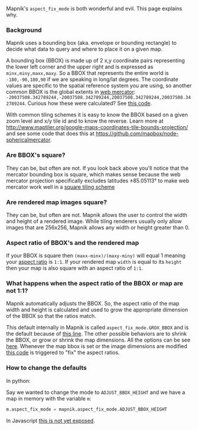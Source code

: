 Mapnik's `aspect_fix_mode` is both wonderful and evil. This page explains why.

### Background

Mapnik uses a bounding box (aka. envelope or bounding rectangle) to decide what data to query and where to place it on a given map.

A bounding box (BBOX) is made up of 2 x,y coordinate pairs representing the lower left corner and the upper right and is expressed as `minx,miny,maxx,maxy`. So a BBOX that represents the entire world is `-180,-90,180,90` if we are speaking in long/lat degrees. The coordinate values are specific to the spatial reference system you are using, so another common BBOX is the global extents in [web mercator](http://wiki.openstreetmap.org/wiki/Mercator): `-20037508.342789244,-20037508.342789244,20037508.342789244,20037508.342789244`. Curious how these were calculated? See [this code](https://github.com/mapbox/tilelive-mapnik/blob/2af055024e74414e75c714cbd47a115f43cfb3f2/lib/render.js#L8-L12).

With common tiling schemes it is easy to know the BBOX based on a given zoom level and x/y tile id and to know the reverse. Learn more at <http://www.maptiler.org/google-maps-coordinates-tile-bounds-projection/> and see some code that does this at <https://github.com/mapbox/node-sphericalmercator>.

### Are BBOX's square?

They can be, but often are not. If you look back above you'll notice that the mercator bounding box is square, which makes sense because the web mercator projection specifically excludes latitudes ±85.05113° to make web mercator work well in a [square tiling scheme](http://wiki.openstreetmap.org/wiki/Slippy_map_tilenames)

### Are rendered map images square?

They can be, but often are not. Mapnik allows the user to control the width and height of a rendered image. While tiling renderers usually only allow images that are 256x256, Mapnik allows any width or height greater than 0.

### Aspect ratio of BBOX's and the rendered map

If your BBOX is square then `(maxx-minx)/(maxy-miny)` will equal 1 meaning your [aspect ratio](http://en.wikipedia.org/wiki/Aspect_ratio_(image)) is `1:1`. If your rendered map `width` is equal to its `height` then your map is also square with an aspect ratio of `1:1`.

### What happens when the aspect ratio of the BBOX or map are not 1:1?

Mapnik automatically adjusts the BBOX. So, the aspect ratio of the map width and height is calculated and used to grow the appropriate dimension of the BBOX so that the ratios match.

This default internally in Mapnik is called `aspect_fix_mode.GROX_BBOX` and is the default because of [this line](https://github.com/mapnik/mapnik/blob/b315eb2167b08a302ef4c8b20db69d23e9cc070c/src/map.cpp#L72). The other possible behaviors are to shrink the BBOX, or grow or shrink the map dimensions. All the options can be see [here](https://github.com/mapnik/mapnik/blob/b315eb2167b08a302ef4c8b20db69d23e9cc070c/src/map.cpp#L53-L59). Whenever the map bbox is set or the image dimensions are modified [this code](https://github.com/mapnik/mapnik/blob/b315eb2167b08a302ef4c8b20db69d23e9cc070c/src/map.cpp#L72) is triggered to "fix" the aspect ratios.

### How to change the defaults

In python:

Say we wanted to change the mode to `ADJUST_BBOX_HEIGHT` and we have a map in memory with the variable `m`:

```python
m.aspect_fix_mode = mapnik.aspect_fix_mode.ADJUST_BBOX_HEIGHT
```

In Javascript [this is not yet exposed](https://github.com/mapnik/node-mapnik/issues/177).